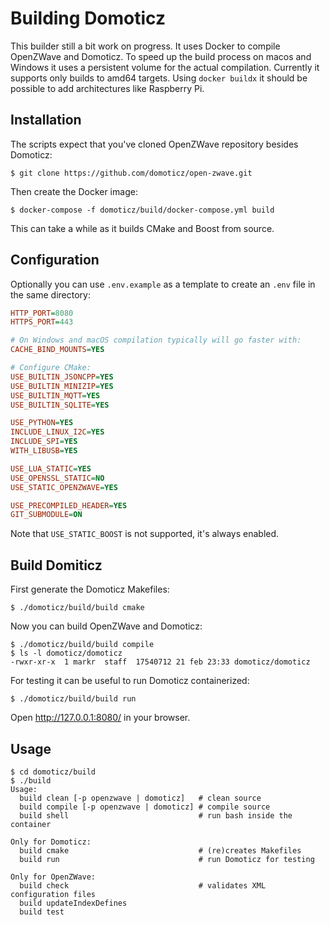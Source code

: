 # Building Domoticz

This builder still a bit work on progress. It uses Docker to compile OpenZWave and Domoticz. To speed up the build process on macos and Windows it uses a persistent volume for the actual compilation. Currently it supports only builds to amd64 targets. Using `docker buildx` it should be possible to add architectures like Raspberry Pi.



## Installation

The scripts expect that you've cloned OpenZWave repository besides Domoticz:

```shell
$ git clone https://github.com/domoticz/open-zwave.git
```

Then create the Docker image:

```shell
$ docker-compose -f domoticz/build/docker-compose.yml build
```

This can take a while as it builds CMake and Boost from source.



## Configuration

Optionally you can use `.env.example` as a template to create an `.env` file in the same directory:

```ini
HTTP_PORT=8080
HTTPS_PORT=443

# On Windows and macOS compilation typically will go faster with:
CACHE_BIND_MOUNTS=YES

# Configure CMake:
USE_BUILTIN_JSONCPP=YES
USE_BUILTIN_MINIZIP=YES
USE_BUILTIN_MQTT=YES
USE_BUILTIN_SQLITE=YES

USE_PYTHON=YES
INCLUDE_LINUX_I2C=YES
INCLUDE_SPI=YES
WITH_LIBUSB=YES

USE_LUA_STATIC=YES
USE_OPENSSL_STATIC=NO
USE_STATIC_OPENZWAVE=YES

USE_PRECOMPILED_HEADER=YES
GIT_SUBMODULE=ON
```

Note that `USE_STATIC_BOOST` is not supported, it's always enabled.



## Build Domiticz

First generate the Domoticz Makefiles:

```shell
$ ./domoticz/build/build cmake
```

Now you can build OpenZWave and Domoticz:

```shell
$ ./domoticz/build/build compile
$ ls -l domoticz/domoticz
-rwxr-xr-x  1 markr  staff  17540712 21 feb 23:33 domoticz/domoticz
```

For testing it can be useful to run Domoticz containerized:

```shell
$ ./domoticz/build/build run
```

Open http://127.0.0.1:8080/ in your browser.



## Usage

```shell
$ cd domoticz/build
$ ./build
Usage:
  build clean [-p openzwave | domoticz]   # clean source
  build compile [-p openzwave | domoticz] # compile source
  build shell                             # run bash inside the container

Only for Domoticz:
  build cmake                             # (re)creates Makefiles
  build run                               # run Domoticz for testing

Only for OpenZWave:
  build check                             # validates XML configuration files
  build updateIndexDefines
  build test
```

